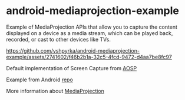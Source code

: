# android-mediaprojection-example

Example of MediaProjection APIs that allow you to capture the content displayed on a device as a media stream, which can be played back, recorded, or cast to other devices like TVs.

https://github.com/vshpyrka/android-mediaprojection-example/assets/2741602/f46b2b1a-32c5-4fcd-9472-d4aa7be8fc97

Default implementation of Screen Capture from [AOSP](https://android.googlesource.com/platform/frameworks/base/+/master/packages/SystemUI/src/com/android/systemui/screenrecord)

Example from Android [repo](https://github.com/android/media-samples/tree/main/ScreenCapture)

More information about [MediaProjection](https://developer.android.com/guide/topics/large-screens/media-projection)
